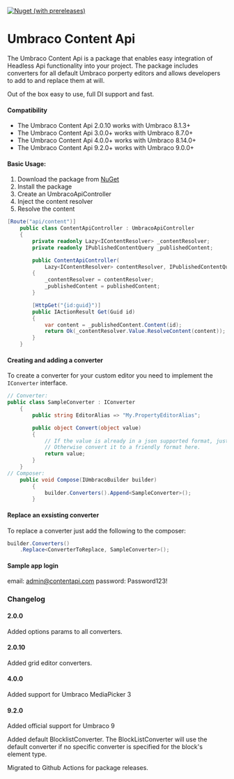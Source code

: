 [![Nuget (with prereleases)](https://img.shields.io/nuget/vpre/UmbracoContentApi.Core)](https://www.nuget.org/packages/UmbracoContentApi.Core/)

# Umbraco Content Api

The Umbraco Content Api is a package that enables easy integration of Headless Api functionality into your project.
The package includes converters for all default Umbraco porperty editors and allows developers to add to and replace them at will.

Out of the box easy to use, full DI support and fast.

#### Compatibility
- The Umbraco Content Api 2.0.10 works with Umbraco 8.1.3+
- The Umbraco Content Api 3.0.0+ works with Umbraco 8.7.0+
- The Umbraco Content Api 4.0.0+ works with Umbraco 8.14.0+
- The Umbraco Content Api 9.2.0+ works with Umbraco 9.0.0+

#### Basic Usage:
1. Download the package from [NuGet](https://www.nuget.org/packages/UmbracoContentApi.Core/)
2. Install the package
3. Create an UmbracoApiController
4. Inject the content resolver 
5. Resolve the content

```csharp
[Route("api/content")]
    public class ContentApiController : UmbracoApiController
    {
        private readonly Lazy<IContentResolver> _contentResolver;
        private readonly IPublishedContentQuery _publishedContent;

        public ContentApiController(
            Lazy<IContentResolver> contentResolver, IPublishedContentQuery publishedContent)
        {
            _contentResolver = contentResolver;
            _publishedContent = publishedContent;
        }

        [HttpGet("{id:guid}")]
        public IActionResult Get(Guid id)
        {
            var content = _publishedContent.Content(id);
            return Ok(_contentResolver.Value.ResolveContent(content));
        }
    }
```

#### Creating and adding a converter
To create a converter for your custom editor you need to implement the `IConverter` interface.
```csharp
// Converter:
public class SampleConverter : IConverter
    {
        public string EditorAlias => "My.PropertyEditorAlias";

        public object Convert(object value)
        {
            // If the value is already in a json supported format, just return it.
            // Otherwise convert it to a friendly format here.
            return value;
        }
    }
// Composer:
    public void Compose(IUmbracoBuilder builder)
        {
            builder.Converters().Append<SampleConverter>();
        }
```

#### Replace an exsisting converter
To replace a converter just add the following to the composer:
```csharp
builder.Converters()
    .Replace<ConverterToReplace, SampleConverter>();
```

#### Sample app login
email: admin@contentapi.com
password: Password123!

### Changelog

#### 2.0.0

Added options params to all converters.

#### 2.0.10

Added grid editor converters.

#### 4.0.0

Added support for Umbraco MediaPicker 3

#### 9.2.0

Added official support for Umbraco 9

Added default BlocklistConverter. 
The BlockListConverter will use the default converter if no specific converter is specified for the block's element type.

Migrated to Github Actions for package releases.
